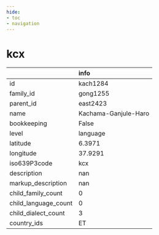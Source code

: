 ```yaml
---
hide:
- toc
- navigation
---
```

# kcx
|                      | info                 |
|:---------------------|:---------------------|
| id                   | kach1284             |
| family_id            | gong1255             |
| parent_id            | east2423             |
| name                 | Kachama-Ganjule-Haro |
| bookkeeping          | False                |
| level                | language             |
| latitude             | 6.3971               |
| longitude            | 37.9291              |
| iso639P3code         | kcx                  |
| description          | nan                  |
| markup_description   | nan                  |
| child_family_count   | 0                    |
| child_language_count | 0                    |
| child_dialect_count  | 3                    |
| country_ids          | ET                   |